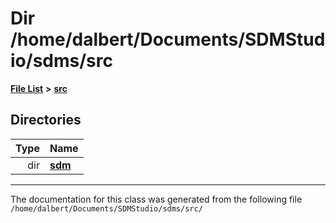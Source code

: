 
<NavBar active_item_id="2"/>

# Dir /home/dalbert/Documents/SDMStudio/sdms/src


[**File List**](files.md) **>** [**src**](dir_68267d1309a1af8e8297ef4c3efbcdba.md)












## Directories

| Type | Name |
| ---: | :--- |
| dir | [**sdm**](dir_ae1b8d8c3d2627954ba53c22978558f0.md) <br> |

















------------------------------
The documentation for this class was generated from the following file `/home/dalbert/Documents/SDMStudio/sdms/src/`